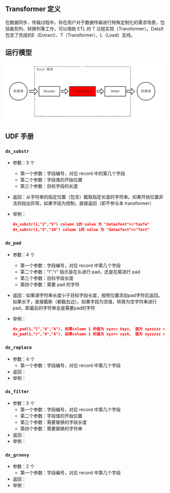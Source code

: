 ## Transformer 定义

在数据同步、传输过程中，存在用户对于数据传输进行特殊定制化的需求场景，包括裁剪列、转换列等工作，可以借助 ETL 的 T 过程实现（Transformer）。DataX 包含了完成的E（Extract）、T（Transformer）、L（Load）支持。

## 运行模型

![img](../images/687474703a2f2f6769742e636e2d68616e677a686f752e6f73732e616c6979756e2d696e632e636f6d2f75706c6f6164732f64617461782f64617461782f62353635326330343932633339343638343935383237323231396365333237632f696d6167652e706e67.png)

## UDF 手册

### `dx_substr`

- 参数：3 个

  - 第一个参数：字段编号，对应 record 中的第几个字段
  - 第二个参数：字段值的开始位置
  - 第三个参数：目标字段的长度

- 返回：从字符串的指定位置（包含）截取指定长度的字符串。如果开始位置非法则抛出异常。如果字段为控制，直接返回（即不参与本 transformer）

- 举例：

  ```json
  dx_substr(1,"2","5") column 1的 value 为 "dataxTest"=>"taxTe"
  dx_substr(1,"5","10") column 1的 value 为 "dataxTest"=>"Test"
  ```

### `dx_pad`

- 参数：4 个
  - 第一个参数：字段编号，对应 record 中第几个字段
  -  第二个参数："l","r" 指示是在头进行 pad，还是在尾进行 pad
  - 第三个参数：目标字段长度
  - 第四个参数：需要 pad 的字符
  
- 返回：如果源字符串长度小于目标字段长度，按照位置添加pad字符后返回。如果长于，直接截断（都截右边）。如果字段为空值，转换为空字符串进行pad，即最后的字符串全是需要pad的字符

- 举例：

  ```json
  dx_pad(1,"l","4","A"), 如果column 1 的值为 xyz=> Axyz， 值为 xyzzzzz => xyzz
  dx_pad(1,"r","4","A"), 如果column 1 的值为 xyz=> xyzA， 值为 xyzzzzz => xyzz
  ```

### `dx_replace`

- 参数：4 个
  - 第一个参数：字段编号，对应 record 中第几个字段
- 返回：
- 举例：

### `dx_filter`

- 参数：3 个
  - 第一个参数：字段编号，对应 record 中第几个字段
  - 第二个参数：字段值的开始位置
  - 第三个参数：需要替换的字段长度
  - 第四个参数：需要替换的字符串
- 返回：
- 举例：

### `dx_groovy`

- 参数：2 个
  - 第一个参数：字段编号，对应 record 中第几个字段
- 返回：
- 举例：
